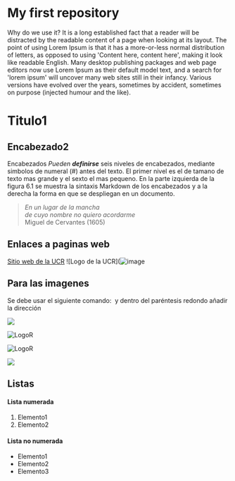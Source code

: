 # My first repository
Why do we use it?
It is a long established fact that a reader will be distracted by the readable content of a page when looking at its layout. The point of using Lorem Ipsum is that it has a more-or-less normal distribution of letters, as opposed to using 'Content here, content here', making it look like readable English. Many desktop publishing packages and web page editors now use Lorem Ipsum as their default model text, and a search for 'lorem ipsum' will uncover many web sites still in their infancy. Various versions have evolved over the years, sometimes by accident, sometimes on purpose (injected humour and the like).

# Titulo1  
## Encabezado2 

Encabezados
_Pueden_ _**definirse**_ seis niveles de encabezados, mediante simbolos de numeral (#) antes del texto. El primer nivel es el de tamano de texto mas grande y el sexto el mas pequeno. En la parte izquierda de la figura 6.1 se muestra la sintaxis Markdown de los encabezados y a la derecha la forma en que se despliegan en un documento.

> *En un lugar de la mancha*  
> *de cuyo nombre no quiero acordarme*  
Miguel de Cervantes (1605)

## Enlaces a paginas web  

[Sitio web de la UCR](https://www.ucr.ac.cr/)
![Logo de la UCR](![image](https://user-images.githubusercontent.com/101078246/164471930-42ea7dcf-b10e-4d54-99b0-fc47fb569c18.png)

## Para las imagenes 
 Se debe usar el siguiente comando: ![]() y dentro del paréntesis redondo añadir la dirección

![](https://www.iberdrola.com/documents/20125/40921/machine_learning_746x419.jpg/15ff7571-4cfc-d9f0-5ef4-9c2e9306ad88?t=1627968463400)

![LogoR](LogoR.png)

![LogoR](https://upload.wikimedia.org/wikipedia/commons/thumb/1/1b/R_logo.svg/1280px-R_logo.svg.png)

![](https://www.fao.org/ag/icons/asmap.gif)

## Listas  

#### Lista numerada  
1. Elemento1  
2. Elemento2  

#### Lista no numerada  
* Elemento1  
* Elemento2  
* Elemento3
